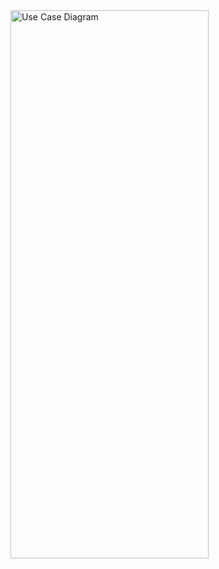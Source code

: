 <img width="317" height="877" alt="Use Case Diagram" src="https://github.com/user-attachments/assets/43793545-98ea-465c-a9f8-ef5e6dfe0a8d" />

